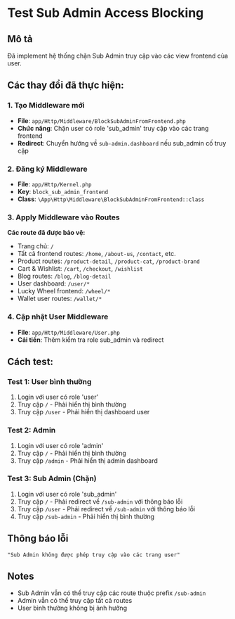 # Test Sub Admin Access Blocking

## Mô tả
Đã implement hệ thống chặn Sub Admin truy cập vào các view frontend của user.

## Các thay đổi đã thực hiện:

### 1. Tạo Middleware mới
- **File**: `app/Http/Middleware/BlockSubAdminFromFrontend.php`
- **Chức năng**: Chặn user có role 'sub_admin' truy cập vào các trang frontend
- **Redirect**: Chuyển hướng về `sub-admin.dashboard` nếu sub_admin cố truy cập

### 2. Đăng ký Middleware
- **File**: `app/Http/Kernel.php`
- **Key**: `block_sub_admin_frontend`
- **Class**: `\App\Http\Middleware\BlockSubAdminFromFrontend::class`

### 3. Apply Middleware vào Routes
**Các route đã được bảo vệ:**
- Trang chủ: `/`
- Tất cả frontend routes: `/home`, `/about-us`, `/contact`, etc.
- Product routes: `/product-detail`, `/product-cat`, `/product-brand`
- Cart & Wishlist: `/cart`, `/checkout`, `/wishlist`
- Blog routes: `/blog`, `/blog-detail`
- User dashboard: `/user/*`
- Lucky Wheel frontend: `/wheel/*`
- Wallet user routes: `/wallet/*`

### 4. Cập nhật User Middleware  
- **File**: `app/Http/Middleware/User.php`
- **Cải tiến**: Thêm kiểm tra role sub_admin và redirect

## Cách test:

### Test 1: User bình thường
1. Login với user có role 'user'
2. Truy cập `/` - Phải hiển thị bình thường
3. Truy cập `/user` - Phải hiển thị dashboard user

### Test 2: Admin
1. Login với user có role 'admin'  
2. Truy cập `/` - Phải hiển thị bình thường
3. Truy cập `/admin` - Phải hiển thị admin dashboard

### Test 3: Sub Admin (Chặn)
1. Login với user có role 'sub_admin'
2. Truy cập `/` - Phải redirect về `/sub-admin` với thông báo lỗi
3. Truy cập `/user` - Phải redirect về `/sub-admin` với thông báo lỗi
4. Truy cập `/sub-admin` - Phải hiển thị bình thường

## Thông báo lỗi
```
"Sub Admin không được phép truy cập vào các trang user"
```

## Notes
- Sub Admin vẫn có thể truy cập các route thuộc prefix `/sub-admin`
- Admin vẫn có thể truy cập tất cả routes
- User bình thường không bị ảnh hưởng